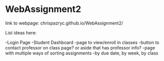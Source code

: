 # WebAssignment2

link to webpage:
chrispazryc.github.io/WebAssignment2/

List ideas here:

-Login Page
-Student Dashboard
  -page to view/enroll in classes
    -button to contact professor on class page? or aside that has professor info?
  -page with multiple ways of sorting assignments
    -by due date, by week, by class
  

